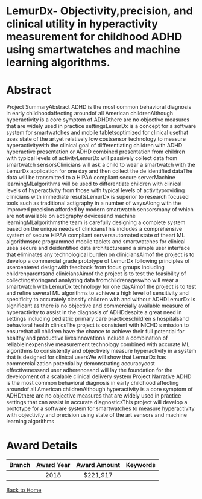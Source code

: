 
LemurDx- Objectivity,precision, and clinical utility in hyperactivity measurement for childhood ADHD using smartwatches and machine learning algorithms.
========================================================================================================================================================

# Abstract


Project SummaryAbstract
ADHD is the most common behavioral diagnosis in early childhoodaffecting aroundof all American
childrenAlthough hyperactivity is a core symptom of ADHDthere are no objective measures that are widely
used in practice settingsLemurDx is a concept for a software system for smartwatches and mobile tabletsoptimized for clinical usethat uses state of the artyet relatively low costsensor technology to measure
hyperactivitywith the clinical goal of differentiating children with ADHD hyperactive presentation or ADHD
combined presentation from children with typical levels of activityLemurDx will passively collect data from
smartwatch sensorsClinicians will ask a child to wear a smartwatch with the LemurDx application for one day
and then collect the de identified dataThe data will be transmitted to a HIPAA compliant secure serverMachine learningMLalgorithms will be used to differentiate children with clinical levels of hyperactivity from
those with typical levels of activityproviding clinicians with immediate resultsLemurDx is superior to
research focused tools such as traditional actigraphy in a number of waysAlong with the improved precision
afforded by modern smartwatch sensorsmany of which are not available on actigraphy devicesand machine
learningMLalgorithmsthe team is carefully designing a complete system based on the unique needs of
cliniciansThis includes a comprehensive system of secure HIPAA compliant serversautomated state of theart ML algorithmspre programmed mobile tablets and smartwatches for clinical usea secure and deidentified data architectureand a simple user interface that eliminates any technological burden on cliniciansAimof the project is to develop a commercial grade prototype of LemurDx following principles of usercentered designwith feedback from focus groups including childrenparentsand cliniciansAimof the
project is to test the feasibility of collectingstoringand analyzing data fromchildrenageswho will
wear a smartwatch with LemurDx technology for one dayAimof the project is to test and refine several ML
algorithms to achieve a high level of sensitivity and specificity to accurately classify children with and without
ADHDLemurDx is significant as there is no objective and commercially available measure of hyperactivity to
assist in the diagnosis of ADHDdespite a great need in settings including pediatric primary care practiceschildren s hospitalsand behavioral health clinicsThe project is consistent with NICHD s mission to ensurethat all children have the chance to achieve their full potential for healthy and productive livesInnovations
include a combination of reliableinexpensive measurement technology combined with accurate ML algorithms
to consistently and objectively measure hyperactivity in a system that is designed for clinical usersWe will
show that LemurDx has commercialization potential by demonstrating accuracycost effectivenessand user
adherenceand will lay the foundation for the development of a scalable clinical delivery system Project Narrative
ADHD is the most common behavioral diagnosis in early childhood affecting aroundof all American
childrenAlthough hyperactivity is a core symptom of ADHDthere are no objective measures that are widely
used in practice settings that can assist in accurate diagnosticsThis project will develop a prototype for a
software system for smartwatches to measure hyperactivity with objectivity and precision using state of the art
sensors and machine learning algorithms  

# Award Details

|Branch|Award Year|Award Amount|Keywords|
| :---: | :---: | :---: | :---: |
||2018|$221,917||
  
  


[Back to Home](https://github.com/chrischow/dod_sbir_awards#2340)